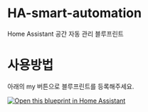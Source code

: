 # HA-smart-automation
Home Assistant 공간 자동 관리 블루프린트

# 사용방법
아래의 my 버튼으로 블루프린트를 등록해주세요.


[![Open this blueprint in Home Assistant](https://my.home-assistant.io/badges/blueprint_import.svg)](https://my.home-assistant.io/redirect/blueprint_import/?blueprint_url=https://raw.githubusercontent.com/homeassistantlove/ha-smart-automation/blob/main/blueprints/automation/homeassistantlove/smart-automation.yaml)
